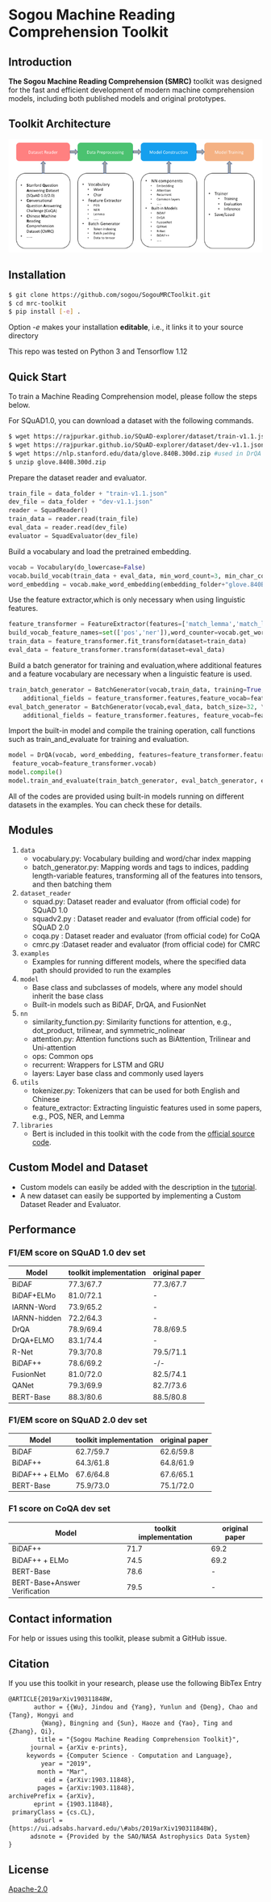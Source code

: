 # Sogou Machine Reading Comprehension Toolkit
## Introduction
**The Sogou Machine Reading Comprehension (SMRC)** toolkit was designed for the fast and efficient development of modern machine comprehension models, including both published models and original prototypes.

## Toolkit Architecture
![avatar](./doc/architecture.png)

## Installation
```sh
$ git clone https://github.com/sogou/SogouMRCToolkit.git
$ cd mrc-toolkit
$ pip install [-e] .
```
Option *-e* makes your installation **editable**, i.e., it links it to your source directory

This repo was tested on Python 3 and Tensorflow 1.12

## Quick Start
To train a Machine Reading Comprehension model, please follow the steps below.

For SQuAD1.0, you can download a dataset with the following commands.
```sh
$ wget https://rajpurkar.github.io/SQuAD-explorer/dataset/train-v1.1.json
$ wget https://rajpurkar.github.io/SQuAD-explorer/dataset/dev-v1.1.json
$ wget https://nlp.stanford.edu/data/glove.840B.300d.zip #used in DrQA
$ unzip glove.840B.300d.zip
```
Prepare the dataset reader and evaluator.
```python
train_file = data_folder + "train-v1.1.json"
dev_file = data_folder + "dev-v1.1.json"
reader = SquadReader()
train_data = reader.read(train_file)
eval_data = reader.read(dev_file)
evaluator = SquadEvaluator(dev_file)
```
Build a vocabulary and load the pretrained embedding.
```python
vocab = Vocabulary(do_lowercase=False)
vocab.build_vocab(train_data + eval_data, min_word_count=3, min_char_count=10)
word_embedding = vocab.make_word_embedding(embedding_folder+"glove.840B.300d.txt")
```
Use the feature extractor,which is only necessary when using linguistic features.
```python
feature_transformer = FeatureExtractor(features=['match_lemma','match_lower','pos','ner','context_tf'],
build_vocab_feature_names=set(['pos','ner']),word_counter=vocab.get_word_counter())
train_data = feature_transformer.fit_transform(dataset=train_data)
eval_data = feature_transformer.transform(dataset=eval_data)
```
Build a batch generator for training and evaluation,where additional features and a feature vocabulary are necessary when a linguistic feature
is used.
```python
train_batch_generator = BatchGenerator(vocab,train_data, training=True, batch_size=32, \
    additional_fields = feature_transformer.features,feature_vocab=feature_transformer.vocab)
eval_batch_generator = BatchGenerator(vocab,eval_data, batch_size=32, \
    additional_fields = feature_transformer.features, feature_vocab=feature_transformer.vocab)
```
Import the built-in model and compile the training operation, call functions such as train_and_evaluate for training and evaluation.
```python
model = DrQA(vocab, word_embedding, features=feature_transformer.features,\
 feature_vocab=feature_transformer.vocab)
model.compile()
model.train_and_evaluate(train_batch_generator, eval_batch_generator, evaluator, epochs=40, eposides=2)
```
All of the codes are provided using built-in models running on different datasets in the examples. You can check these for details.

## Modules
1. `data`
    - vocabulary.py: Vocabulary building and word/char index mapping
    - batch_generator.py: Mapping words and tags to indices, padding length-variable features, transforming all of the features into tensors, and then batching them
2. `dataset_reader`
    - squad.py: Dataset reader and evaluator (from official code) for SQuAD 1.0
    - squadv2.py : Dataset reader and evaluator (from official code) for SQuAD 2.0
    - coqa.py : Dataset reader and evaluator (from official code) for CoQA
    - cmrc.py :Dataset reader and evaluator (from official code) for CMRC
3. `examples`
    - Examples for running different models, where the specified data path should provided to run the examples
4. `model`
    - Base class and subclasses of models, where any model should inherit the base class
    - Built-in models such as BiDAF, DrQA, and FusionNet
5. `nn`
    - similarity\_function.py: Similarity functions for attention, e.g., dot_product, trilinear, and symmetric_nolinear
    - attention.py: Attention functions such as BiAttention, Trilinear and Uni-attention
    - ops: Common ops
    - recurrent: Wrappers for LSTM and GRU
    - layers: Layer base class and commonly used layers
6. `utils`
    - tokenizer.py: Tokenizers that can be used for both English and Chinese
    - feature_extractor: Extracting linguistic features used in some papers, e.g., POS, NER, and Lemma
7. `libraries`
    - Bert is included in this toolkit with the code from the [official source code](https://github.com/google-research/bert).

## Custom Model and Dataset
- Custom models can easily be added with the description in the [tutorial](./doc/build_custom_model.md).
- A new dataset can easily be supported by implementing a Custom Dataset Reader and Evaluator.

## Performance

### F1/EM score on SQuAD 1.0 dev set
| Model | toolkit implementation | original paper|
| --- | --- | ---|
|BiDAF | 77.3/67.7  | 77.3/67.7 |
|BiDAF+ELMo | 81.0/72.1 | - |
|IARNN-Word | 73.9/65.2 | - |
|IARNN-hidden |  72.2/64.3| - |
|DrQA | 78.9/69.4 | 78.8/69.5  |
|DrQA+ELMO|83.1/74.4 | - |
|R-Net | 79.3/70.8 | 79.5/71.1  |
|BiDAF++ | 78.6/69.2 | -/-  |
|FusionNet | 81.0/72.0 | 82.5/74.1  |
|QANet | 79.3/69.9 | 82.7/73.6  |
|BERT-Base | 88.3/80.6 | 88.5/80.8 |

### F1/EM score on SQuAD 2.0 dev set
| Model | toolkit implementation | original paper|
| --- | --- | ---|
|BiDAF | 62.7/59.7 | 62.6/59.8 |
|BiDAF++ | 64.3/61.8 | 64.8/61.9  |
|BiDAF++ + ELMo  | 67.6/64.8| 67.6/65.1 |
|BERT-Base | 75.9/73.0 | 75.1/72.0 |

### F1 score on CoQA dev set
| Model | toolkit implementation | original paper|
| --- | --- | ---|
|BiDAF++ | 71.7 | 69.2 |
|BiDAF++ + ELMo | 74.5 | 69.2|
|BERT-Base | 78.6 | - |
|BERT-Base+Answer Verification| 79.5 | - |

## Contact information
For help or issues using this toolkit, please submit a GitHub issue.

## Citation
If you use this toolkit in your research, please use the following BibTex Entry
```
@ARTICLE{2019arXiv190311848W,
       author = {{Wu}, Jindou and {Yang}, Yunlun and {Deng}, Chao and {Tang}, Hongyi and
         {Wang}, Bingning and {Sun}, Haoze and {Yao}, Ting and {Zhang}, Qi},
        title = "{Sogou Machine Reading Comprehension Toolkit}",
      journal = {arXiv e-prints},
     keywords = {Computer Science - Computation and Language},
         year = "2019",
        month = "Mar",
          eid = {arXiv:1903.11848},
        pages = {arXiv:1903.11848},
archivePrefix = {arXiv},
       eprint = {1903.11848},
 primaryClass = {cs.CL},
       adsurl = {https://ui.adsabs.harvard.edu/\#abs/2019arXiv190311848W},
      adsnote = {Provided by the SAO/NASA Astrophysics Data System}
}
```
## License
[Apache-2.0](https://opensource.org/licenses/Apache-2.0)

